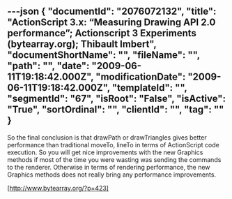 ---json
{
  "documentId": "2076072132",
  "title": "ActionScript 3.x: “Measuring Drawing API 2.0 performance”; Actionscript 3 Experiments (bytearray.org); Thibault Imbert",
  "documentShortName": "",
  "fileName": "",
  "path": "",
  "date": "2009-06-11T19:18:42.000Z",
  "modificationDate": "2009-06-11T19:18:42.000Z",
  "templateId": "",
  "segmentId": "67",
  "isRoot": "False",
  "isActive": "True",
  "sortOrdinal": "",
  "clientId": "",
  "tag": ""
}
---

So the final conclusion is that drawPath or drawTriangles gives better performance than traditional moveTo, lineTo in terms of ActionScript code execution. So you will get nice improvements with the new Graphics methods if most of the time you were wasting was sending the commands to the renderer. Otherwise in terms of rendering performance, the new Graphics methods does not really bring any performance improvements.

[http://www.bytearray.org/?p=423]
